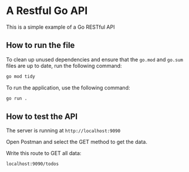 # A Restful Go API
This is a simple example of a Go RESTful API

## How to run the file

To clean up unused dependencies and ensure that the `go.mod` and `go.sum` files are up to date, run the following command:

```bash
go mod tidy
```

To run the application, use the following command:

```bash
go run .
```

## How to test the API

The server is running at ``http://localhost:9090``

Open Postman and select the GET method to get the data.

Write this route to GET all data:

```bash
localhost:9090/todos
```
